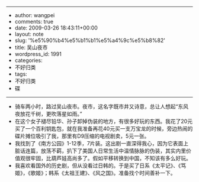 - --
- author: wangpei
- comments: true
- date: 2009-03-26 18:43:11+00:00
- layout: note
- slug: '%e5%90%b4%e5%b1%b1%e5%a4%9c%e5%b8%82'
- title: 吴山夜市
- wordpress_id: 1991
- categories:
- 不好归类
- tags:
- 不好归类
- 碟
- --
- 骑车两小时，路过吴山夜市。夜市，这名字既市井又诗意，总让人想起“东风夜放花千树，更吹落星如雨。”
- 在这个女子褪尽铅华、孙子卸掉伪装的地方，有很多好玩的东西。我花了20元买了一个百利钥匙包，就在我准备再花40元买一支万宝龙的时候，旁边热闹的碟片摊位吸引了我，那里有D9压缩的电视剧卖，5元一张。
- 我找到了《南方公园》1-12季，7片装。这出剧一直深得我心，因为它表面上脏话连篇，放荡不羁，扒下了美国人日常生活中温情脉脉的伪装，其实内里价值观很牢固，比葫芦娃高尚多了。假如平移转换到中国，不知该有多么好玩。
- 我喜欢看国外的历史剧，但从没看过日韩的。于是买了日系《太平记》、《笃姬》，《歌姬》；韩系《太祖王建》、《风之国》。准备找个时间善补一下。
